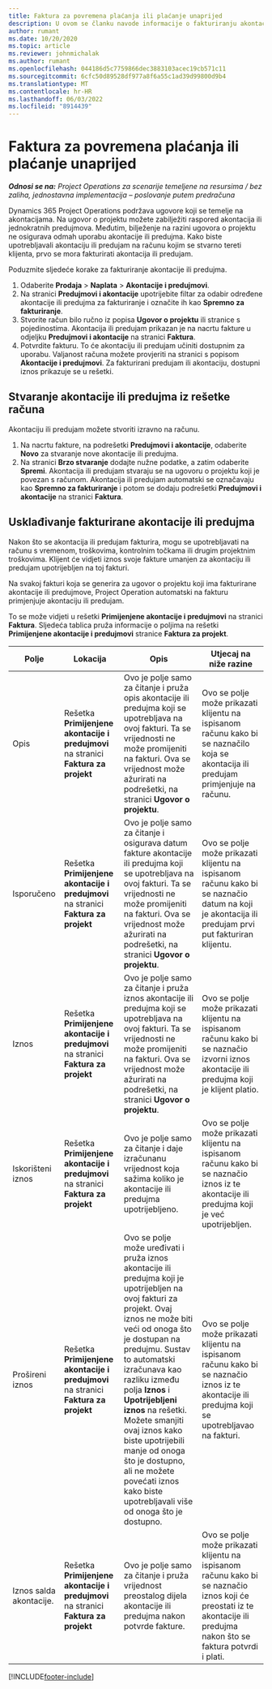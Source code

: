 ```yaml
---
title: Faktura za povremena plaćanja ili plaćanje unaprijed
description: U ovom se članku navode informacije o fakturiranju akontacije ili predujma u operacijama projekta.
author: rumant
ms.date: 10/20/2020
ms.topic: article
ms.reviewer: johnmichalak
ms.author: rumant
ms.openlocfilehash: 044186d5c7759866dec3883103acec19cb571c11
ms.sourcegitcommit: 6cfc50d89528df977a8f6a55c1ad39d99800d9b4
ms.translationtype: MT
ms.contentlocale: hr-HR
ms.lasthandoff: 06/03/2022
ms.locfileid: "8914439"
---
```

# <a name="invoice-a-retainer-or-an-advance"></a>Faktura za povremena plaćanja ili plaćanje unaprijed

_**Odnosi se na:** Project Operations za scenarije temeljene na resursima / bez zaliha, jednostavna implementacija – poslovanje putem predračuna_

Dynamics 365 Project Operations podržava ugovore koji se temelje na akontacijama. Na ugovor o projektu možete zabilježiti raspored akontacija ili jednokratnih predujmova. Međutim, bilježenje na razini ugovora o projektu ne osigurava odmah uporabu akontacije ili predujma. Kako biste upotrebljavali akontaciju ili predujam na računu kojim se stvarno tereti klijenta, prvo se mora fakturirati akontacija ili predujam.

Poduzmite sljedeće korake za fakturiranje akontacije ili predujma.

1. Odaberite **Prodaja** > **Naplata** > **Akontacije i predujmovi**. 
2. Na stranici **Predujmovi i akontacije** upotrijebite filtar za odabir određene akontacije ili predujma za fakturiranje i označite ih kao **Spremno za fakturiranje**.
3. Stvorite račun bilo ručno iz popisa **Ugovor o projektu** ili stranice s pojedinostima. Akontacija ili predujam prikazan je na nacrtu fakture u odjeljku **Predujmovi i akontacije** na stranici **Faktura**.
4. Potvrdite fakturu. To će akontaciju ili predujam učiniti dostupnim za uporabu. Valjanost računa možete provjeriti na stranici s popisom **Akontacije i predujmovi**. Za fakturirani predujam ili akontaciju, dostupni iznos prikazuje se u rešetki.

## <a name="create-a-retainer-or-advance-from-the-invoice-grid"></a>Stvaranje akontacije ili predujma iz rešetke računa

Akontaciju ili predujam možete stvoriti izravno na računu.

1. Na nacrtu fakture, na podrešetki **Predujmovi i akontacije**, odaberite **Novo** za stvaranje nove akontacije ili predujma. 
2. Na stranici **Brzo stvaranje** dodajte nužne podatke, a zatim odaberite **Spremi**. Akontacija ili predujam stvaraju se na ugovoru o projektu koji je povezan s računom. Akontacija ili predujam automatski se označavaju kao **Spremno za fakturiranje** i potom se dodaju podrešetki **Predujmovi i akontacije** na stranici **Faktura**.

## <a name="reconcile-an-invoiced-retainer-or-advance"></a>Usklađivanje fakturirane akontacije ili predujma

Nakon što se akontacija ili predujam fakturira, mogu se upotrebljavati na računu s vremenom, troškovima, kontrolnim točkama ili drugim projektnim troškovima. Klijent će vidjeti iznos svoje fakture umanjen za akontaciju ili predujam upotrijebljen na toj fakturi.

Na svakoj fakturi koja se generira za ugovor o projektu koji ima fakturirane akontacije ili predujmove, Project Operation automatski na fakturu primjenjuje akontaciju ili predujam.

To se može vidjeti u rešetki **Primijenjene akontacije i predujmovi** na stranici **Faktura**. Sljedeća tablica pruža informacije o poljima na rešetki **Primijenjene akontacije i predujmovi** stranice **Faktura za projekt**.

| Polje | Lokacija | Opis | Utjecaj na niže razine |
| --- | --- | --- | --- |
| Opis | Rešetka **Primijenjene akontacije i predujmovi** na stranici **Faktura za projekt** |Ovo je polje samo za čitanje i pruža opis akontacije ili predujma koji se upotrebljava na ovoj fakturi. Ta se vrijednosti ne može promijeniti na fakturi. Ova se vrijednost može ažurirati na podrešetki, na stranici **Ugovor o projektu**. | Ovo se polje može prikazati klijentu na ispisanom računu kako bi se naznačilo koja se akontacija ili predujam primjenjuje na računu. |
| Isporučeno | Rešetka **Primijenjene akontacije i predujmovi** na stranici **Faktura za projekt**  | Ovo je polje samo za čitanje i osigurava datum fakture akontacije ili predujma koji se upotrebljava na ovoj fakturi. Ta se vrijednosti ne može promijeniti na fakturi. Ova se vrijednost može ažurirati na podrešetki, na stranici **Ugovor o projektu**. | Ovo se polje može prikazati klijentu na ispisanom računu kako bi se naznačio datum na koji je akontacija ili predujam prvi put fakturiran klijentu. |
| Iznos | Rešetka **Primijenjene akontacije i predujmovi** na stranici **Faktura za projekt**  | Ovo je polje samo za čitanje i pruža iznos akontacije ili predujma koji se upotrebljava na ovoj fakturi. Ta se vrijednosti ne može promijeniti na fakturi. Ova se vrijednost može ažurirati na podrešetki, na stranici **Ugovor o projektu**. | Ovo se polje može prikazati klijentu na ispisanom računu kako bi se naznačio izvorni iznos akontacije ili predujma koji je klijent platio. |
| Iskorišteni iznos | Rešetka **Primijenjene akontacije i predujmovi** na stranici **Faktura za projekt**  | Ovo je polje samo za čitanje i daje izračunanu vrijednost koja sažima koliko je akontacije ili predujma upotrijebljeno. | Ovo se polje može prikazati klijentu na ispisanom računu kako bi se naznačio iznos iz te akontacije ili predujma koji je već upotrijebljen. |
| Prošireni iznos | Rešetka **Primijenjene akontacije i predujmovi** na stranici **Faktura za projekt**  | Ovo se polje može uređivati i pruža iznos akontacije ili predujma koji je upotrijebljen na ovoj fakturi za projekt. Ovaj iznos ne može biti veći od onoga što je dostupan na predujmu. Sustav to automatski izračunava kao razliku između polja **Iznos** i **Upotrijebljeni iznos** na rešetki. Možete smanjiti ovaj iznos kako biste upotrijebili manje od onoga što je dostupno, ali ne možete povećati iznos kako biste upotrebljavali više od onoga što je dostupno. | Ovo se polje može prikazati klijentu na ispisanom računu kako bi se naznačio iznos iz te akontacije ili predujma koji se upotrebljavao na fakturi. |
| Iznos salda akontacije. | Rešetka **Primijenjene akontacije i predujmovi** na stranici **Faktura za projekt**  | Ovo je polje samo za čitanje i pruža vrijednost preostalog dijela akontacije ili predujma nakon potvrde fakture. | Ovo se polje može prikazati klijentu na ispisanom računu kako bi se naznačio iznos koji će preostati iz te akontacije ili predujma nakon što se faktura potvrdi i plati. |


[!INCLUDE[footer-include](../../includes/footer-banner.md)]